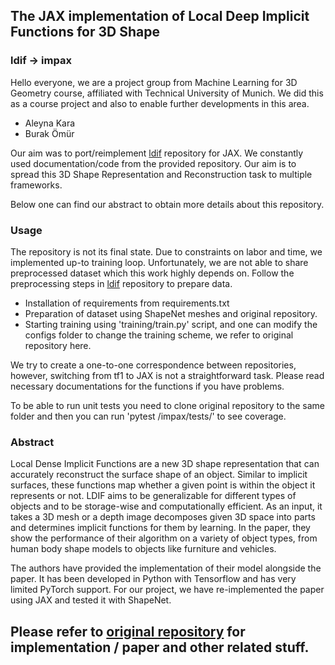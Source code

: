 ## The JAX implementation of Local Deep Implicit Functions for 3D Shape
### ldif -> impax

Hello everyone, we are a project group from Machine Learning for 3D Geometry course, affiliated with Technical University of Munich. We did this as a course project and also to enable further developments in this area.

- Aleyna Kara
- Burak Ömür



Our aim was to port/reimplement [ldif](https://github.com/google/ldif) repository for JAX. We constantly used documentation/code from the provided repository. Our aim is to spread this 3D Shape Representation and Reconstruction task to multiple frameworks.

Below one can find our abstract to obtain more details about this repository.

### Usage

The repository is not its final state. Due to constraints on labor and time, we implemented up-to training loop. Unfortunately, we are not able to share preprocessed dataset which this work highly depends on. Follow the preprocessing steps in [ldif](https://github.com/google/ldif) repository to prepare data.

- Installation of requirements from requirements.txt
- Preparation of dataset using ShapeNet meshes and original repository.
- Starting training using 'training/train.py' script, and one can modify the configs folder to change the training scheme, we refer to original repository here.

We try to create a one-to-one correspondence between repositories, however, switching from tf1 to JAX is not a straightforward task. Please read necessary documentations for the functions if you have problems.

To be able to run unit tests you need to clone original repository to the same folder and then you can run 'pytest /impax/tests/' to see coverage.


### Abstract

Local Dense Implicit Functions are a new 3D shape representation that can accurately reconstruct the surface shape of an object. Similar to implicit surfaces, these functions map whether a given point is within the object it represents or not. LDIF aims to be generalizable for different types of objects and to be storage-wise and computationally efficient. As an input, it takes a 3D mesh or a depth image decomposes given 3D space into parts and determines implicit functions for them by learning. In the paper, they show the performance of their algorithm on a variety of object types, from human body shape models to objects like furniture and vehicles. 

The authors have provided the implementation of their model alongside the paper. It has been developed in Python with Tensorflow and has very limited PyTorch support. For our project, we have re-implemented the paper using JAX and tested it with ShapeNet.


## Please refer to [original repository](https://github.com/google/ldif) for implementation / paper and other related stuff.


